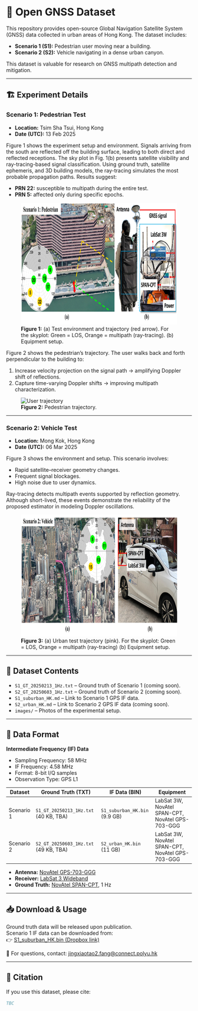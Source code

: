 # 📡 Open GNSS Dataset  

This repository provides open-source Global Navigation Satellite System (GNSS) data collected in urban areas of Hong Kong. The dataset includes:  
- **Scenario 1 (S1):** Pedestrian user moving near a building.  
- **Scenario 2 (S2):** Vehicle navigating in a dense urban canyon.  

This dataset is valuable for research on GNSS multipath detection and mitigation.  

---

## 🏗 Experiment Details  

### Scenario 1: Pedestrian Test  
- **Location:** Tsim Sha Tsui, Hong Kong  
- **Date (UTC):** 13 Feb 2025  

Figure 1 shows the experiment setup and environment. Signals arriving from the south are reflected off the building surface, leading to both direct and reflected receptions. The sky plot in Fig. 1(b) presents satellite visibility and ray-tracing-based signal classification. Using ground truth, satellite ephemeris, and 3D building models, the ray-tracing simulates the most probable propagation paths. Results suggest:  
- **PRN 22:** susceptible to multipath during the entire test.  
- **PRN 5:** affected only during specific epochs.  

<figure>
  <img src="Images/Environment_S1.jpg" alt="Environment_S1" width="800" height="330">
  <figcaption><b>Figure 1:</b> (a) Test environment and trajectory (red arrow). For the skyplot: Green = LOS, Orange = multipath (ray-tracing). (b) Equipment setup.</figcaption>
</figure>  

Figure 2 shows the pedestrian’s trajectory. The user walks back and forth perpendicular to the building to:  
1. Increase velocity projection on the signal path → amplifying Doppler shift of reflections.  
2. Capture time-varying Doppler shifts → improving multipath characterization.  

<figure>
  <img src="Images/User trajectory.gif" alt="User trajectory" height="300">
  <figcaption><b>Figure 2:</b> Pedestrian trajectory.</figcaption>
</figure>  

---

### Scenario 2: Vehicle Test  
- **Location:** Mong Kok, Hong Kong  
- **Date (UTC):** 06 Mar 2025  

Figure 3 shows the environment and setup. This scenario involves:  
- Rapid satellite–receiver geometry changes.  
- Frequent signal blockages.  
- High noise due to user dynamics.  

Ray-tracing detects multipath events supported by reflection geometry. Although short-lived, these events demonstrate the reliability of the proposed estimator in modeling Doppler oscillations.  

<figure>
  <img src="Images/Environment_S2.jpg" alt="Environment_S2" width="800" height="330">
  <figcaption><b>Figure 3:</b> (a) Urban test trajectory (pink). For the skyplot: Green = LOS, Orange = multipath (ray-tracing) (b) Equipment setup.</figcaption>
</figure>  

---


## 📂 Dataset Contents  

- `S1_GT_20250213_1Hz.txt` – Ground truth of Scenario 1 (coming soon).  
- `S2_GT_20250603_1Hz.txt` – Ground truth of Scenario 2 (coming soon).  
- `S1_suburban_HK.md` – Link to Scenario 1 GPS IF data.  
- `S2_urban_HK.md` – Link to Scenario 2 GPS IF data (coming soon).  
- `images/` – Photos of the experimental setup.  

---

## 📑 Data Format  

**Intermediate Frequency (IF) Data**  
- Sampling Frequency: 58 MHz  
- IF Frequency: 4.58 MHz  
- Format: 8-bit I/Q samples  
- Observation Type: GPS L1  

| Dataset      | Ground Truth (TXT)           | IF Data (BIN)          | Equipment           |
|--------------|------------------------------|------------------------|---------------------|
| Scenario 1   | `S1_GT_20250213_1Hz.txt` (40 KB, TBA) | `S1_suburban_HK.bin` (9.9 GB)  | LabSat 3W, NovAtel SPAN-CPT, NovAtel GPS-703-GGG| 
| Scenario 2   | `S2_GT_20250603_1Hz.txt` (49 KB, TBA) | `S2_urban_HK.bin` (11 GB)      | LabSat 3W, NovAtel SPAN-CPT, NovAtel GPS-703-GGG |

- **Antenna:** [NovAtel GPS-703-GGG](https://novatel.com/support/previous-generation-products-drop-down/previous-generation-products/gps-703-ggg-antenna)  
- **Receiver:** [LabSat 3 Wideband](https://www.labsat.co.uk/index.php/en/products/labsat-3-wideband)  
- **Ground Truth:** [NovAtel SPAN-CPT](https://novatel.com/products/gnss-inertial-navigation-systems), 1 Hz  

---

## 📥 Download & Usage  

Ground truth data will be released upon publication.  
Scenario 1 IF data can be downloaded from:  
👉 [S1_suburban_HK.bin (Dropbox link)](https://www.dropbox.com/scl/fi/o18ejryo123upfvks5s7w/Urban_HK.bin?rlkey=kxjpoz51fv3lzg8lnnrkk2sqe&st=4u7w5bqw&dl=0)  

📩 For questions, contact: [jingxiaotao2.fang@connect.polyu.hk](mailto:jingxiaotao2.fang@connect.polyu.hk)  

---

## 📖 Citation  

If you use this dataset, please cite:  
```bibtex
TBC
